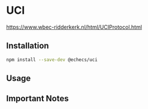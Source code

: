 # UCI

https://www.wbec-ridderkerk.nl/html/UCIProtocol.html

## Installation

```bash
npm install --save-dev @echecs/uci
```

## Usage

## Important Notes

